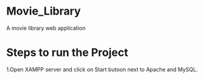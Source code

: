 # Movie_Library
A movie library web application

# Steps to run the Project

1.Open XAMPP server and click on Start butoon next to Apache and MySQL.
